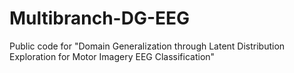 # Multibranch-DG-EEG
Public code for "Domain Generalization through Latent Distribution Exploration for Motor Imagery EEG Classification"
